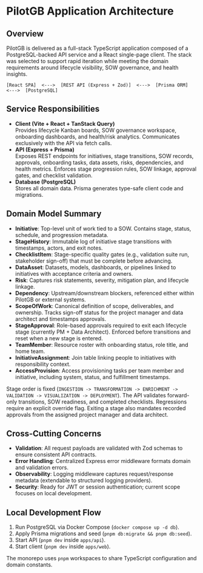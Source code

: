 # PilotGB Application Architecture

## Overview
PilotGB is delivered as a full-stack TypeScript application composed of a PostgreSQL-backed API service and a React single-page client. The stack was selected to support rapid iteration while meeting the domain requirements around lifecycle visibility, SOW governance, and health insights.

```
[React SPA]  <--->  [REST API (Express + Zod)]  <--->  [Prisma ORM]  <--->  [PostgreSQL]
```

## Service Responsibilities
- **Client (Vite + React + TanStack Query)**  
  Provides lifecycle Kanban boards, SOW governance workspace, onboarding dashboards, and health/risk analytics. Communicates exclusively with the API via fetch calls.
- **API (Express + Prisma)**  
  Exposes REST endpoints for initiatives, stage transitions, SOW records, approvals, onboarding tasks, data assets, risks, dependencies, and health metrics. Enforces stage progression rules, SOW linkage, approval gates, and checklist validation.
- **Database (PostgreSQL)**  
  Stores all domain data. Prisma generates type-safe client code and migrations.

## Domain Model Summary
- **Initiative**: Top-level unit of work tied to a SOW. Contains stage, status, schedule, and progression metadata.
- **StageHistory**: Immutable log of initiative stage transitions with timestamps, actors, and exit notes.
- **ChecklistItem**: Stage-specific quality gates (e.g., validation suite run, stakeholder sign-off) that must be complete before advancing.
- **DataAsset**: Datasets, models, dashboards, or pipelines linked to initiatives with acceptance criteria and owners.
- **Risk**: Captures risk statements, severity, mitigation plan, and lifecycle linkage.
- **Dependency**: Upstream/downstream blockers, referenced either within PilotGB or external systems.
- **ScopeOfWork**: Canonical definition of scope, deliverables, and ownership. Tracks sign-off status for the project manager and data architect and timestamps approvals.
- **StageApproval**: Role-based approvals required to exit each lifecycle stage (currently PM + Data Architect). Enforced before transitions and reset when a new stage is entered.
- **TeamMember**: Resource roster with onboarding status, role title, and home team.
- **InitiativeAssignment**: Join table linking people to initiatives with responsibility context.
- **AccessProvision**: Access provisioning tasks per team member and initiative, including system, status, and fulfillment timestamps.

Stage order is fixed (`INGESTION -> TRANSFORMATION -> ENRICHMENT -> VALIDATION -> VISUALIZATION -> DEPLOYMENT`). The API validates forward-only transitions, SOW readiness, and completed checklists. Regressions require an explicit override flag. Exiting a stage also mandates recorded approvals from the assigned project manager and data architect.

## Cross-Cutting Concerns
- **Validation**: All request payloads are validated with Zod schemas to ensure consistent API contracts.
- **Error Handling**: Centralized Express error middleware formats domain and validation errors.
- **Observability**: Logging middleware captures request/response metadata (extendable to structured logging providers).
- **Security**: Ready for JWT or session authentication; current scope focuses on local development.

## Local Development Flow
1. Run PostgreSQL via Docker Compose (`docker compose up -d db`).
2. Apply Prisma migrations and seed (`pnpm db:migrate && pnpm db:seed`).
3. Start API (`pnpm dev` inside `apps/api`).
4. Start client (`pnpm dev` inside `apps/web`).

The monorepo uses `pnpm` workspaces to share TypeScript configuration and domain constants.
